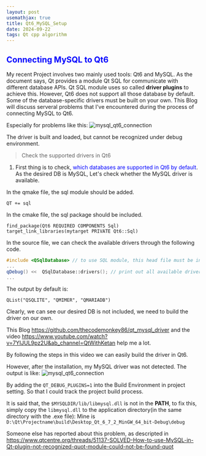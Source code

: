 ```yaml
---
layout: post
usemathjax: true
title: Qt6_MySQL_Setup
date: 2024-09-22
tags: Qt cpp algorithm
---
```


<!--# <span style="color: blue;"></span>-->
## <span style="color: blue;">Connecting MySQL to Qt6</span>

My recent Project involves two mainly used tools: Qt6 and MySQL. As the document says, Qt provides a module Qt SQL for communicate with different database APIs. Qt SQL module uses so called **driver plugins** to achieve this. However, Qt6 does not support all those database by default. Some of the database-specific drivers must be built on your own. This Blog will discuss serveral problems that I've encountered during the process of connecting MySQL to Qt6. 

Especially for problems like this:
![mysql_qt6_connection]({{site.baseurl}}/assets/img/mysql_qt6_connection.PNG)

The driver is built and loaded, but cannot be recognized under debug environment.
<!--more-->

> Check the supported drivers in Qt6

1. First thing is to check, <span style="color: blue;">which databases are supported in Qt6 by default</span>. As the desired DB is MySQL, Let's check whether the MySQL driver is available.

In the qmake file, the sql module should be added.
```qmake
QT += sql
```
In the cmake file, the sql package should be included.
```Cmakelist
find_package(Qt6 REQUIRED COMPONENTS Sql)
target_link_libraries(mytarget PRIVATE Qt6::Sql)
```
In the source file, we can check the available drivers through the following code.
```cpp
#include <QSqlDatabase> // to use SQL module, this head file must be included
...
qDebug() <<  QSqlDatabase::drivers(); // print out all available drivers
...
```
The output by default is:
```
QList("QSQLITE", "QMIMER", "QMARIADB")
```

Clearly, we can see our desired DB is not included, we need to build the driver on our own. 

This Blog https://github.com/thecodemonkey86/qt_mysql_driver and the video https://www.youtube.com/watch?v=7YIJUL9pz2U&ab_channel=QtWithKetan help me a lot.

By following the steps in this video we can easily build the driver in Qt6. 

However, after the installation, my MySQL driver was not detected. The output is like:
![mysql_qt6_connection]({{site.baseurl}}/assets/img/mysql_qt6_connection.PNG)

By adding the ```QT_DEBUG_PLUGINS=1``` into the Build Environment in project setting. So that I could track the project build process. 

It is said that, the ```$MYSQLDIR/lib/libmysql.dll``` is not in the **PATH**, to fix this, simply copy the ```libmysql.dll``` to  the application directory(in the same directory with the .exe file): Mine is ```D:\Qt\Projectname\build\Desktop_Qt_6_7_2_MinGW_64_bit-Debug\debug```

Someone else has reported about this problem, as descripted in https://www.qtcentre.org/threads/51137-SOLVED-How-to-use-MySQL-in-Qt-plugin-not-recognized-quot-module-could-not-be-found-quot

